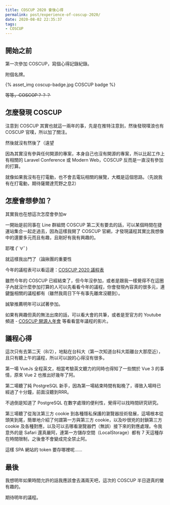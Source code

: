 ```yaml
---
title: COSCUP 2020 會後心得
permalink: post/experience-of-coscup-2020/
date: 2020-08-02 22:35:37
tags:
- COSCUP
---
```


## 開始之前

第一次參加 COSCUP，寫個心得記錄紀錄。

附個名牌。

{% asset_img coscup-badge.jpg COSCUP badge %}

~~等等，COSCOP？？？~~

## 怎麼發現 COSCUP

注意到 COSCUP 其實也就這一兩年的事，先是在推特注意到，然後發現噗浪也有 COSCUP 官噗，所以加了關注。

然後就沒有然後了（遠望

因為其實沒有參與任何開源的專案，本身自己也沒有開源的專案，所以比起工作上有相關的 Laravel Conference 或 Modern Web，COSCUP 反而是一直沒有參加的打算。

就像如果我沒有在打電動，也不會去電玩相關的展覽，大概是這個思路。（先說我有在打電動，期待薩爾達荒野之息2）

## 怎麼會想參加？

其實我也在想這次怎麼會參加w

一開始是前同事在 Line 群組問 COSCUP 第二天有要去的話，可以某個時間在捷運站集合一起走過去，因為這樣我開了 COSCUP 官網，才發現議程其實比我想像中的還要多元而且有趣，且剛好有我有興趣的。

耶嘿 (ﾟ∀ﾟ)

就這樣我出門了（論揪團的重要性

今年的議程表可以看這邊：[COSCUP 2020 議程表](https://coscup.org/2020/zh-TW/agenda)

雖然今年的 COSCUP 已經結束了，但今年沒參加，或者是跟我一樣覺得不在這圈子內就沒什麼參加打算的人可以先看看今年的議程，你會發現內容真的很多元，連鍵盤相關的議程都有（雖然我周日下午有事先離席沒聽到）。

誠摯推薦明年可以試著參加。

如果有興趣但真的無法出席的話，可以看大會的共筆，或者是至官方的 Youtube 頻道 - [COSCUP 開源人年會](https://www.youtube.com/c/coscup/featured) 等看看當年議程的影片。

## 議程心得

這次只有去第二天（8/2），地點在台科大（第一次知道台科大距離台大那麼近），且只有聽上午的議程，所以可以說的心得沒有很多。

第一場 VueJs 全程英文，相當考驗英文聽力的同時也得知了一些關於 Vue 3 的事情，原來 Vue 2 也推出好幾年了阿。

第二場聽了純 PostgreSQL 新手，因為第一場結束時間有點晚了，導致入場時已經過了十分鐘，前面沒聽到RRR。

不過倒是知道了 PostgreSQL 在數字處理的便利性，覺得可以找時間研究研究。

第三場聽了從淘汰第三方 cookie 到各種隱私保護的瀏覽器技術發展，這場根本從頭笑到尾，簡單地介紹了何謂第一方與第三方 cookie，以及吵很兇的封鎖第三方 cookie 及各種對應，以及可以去哪看瀏覽器們（無誤）接下來的對應處理。令我意外的是 Safari 還真嚴阿，連第一方儲存空間（LocalStorage）都有 7 天這種存在時間限制，之後會不會變成完全禁止阿。

這樣 SPA 網站的 token 要存哪裡呢……

## 最後

我想明年如果時間允許的話我應該會去滿兩天吧，這次的 COSCUP 半日遊真的蠻有趣的。

期待明年的議程。